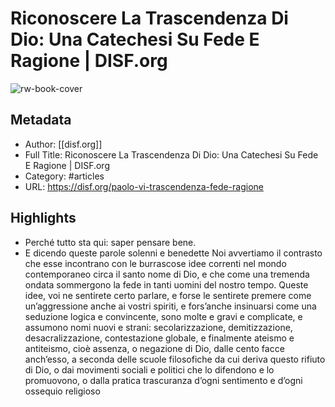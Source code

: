# Riconoscere La Trascendenza Di Dio: Una Catechesi Su Fede E Ragione | DISF.org

![rw-book-cover](https://readwise-assets.s3.amazonaws.com/static/images/article0.00998d930354.png)

## Metadata
- Author: [[disf.org]]
- Full Title: Riconoscere La Trascendenza Di Dio: Una Catechesi Su Fede E Ragione | DISF.org
- Category: #articles
- URL: https://disf.org/paolo-vi-trascendenza-fede-ragione

## Highlights
- Perché tutto sta qui: saper pensare bene.
- E dicendo queste parole solenni e benedette Noi avvertiamo il contrasto che esse incontrano con le burrascose idee correnti nel mondo contemporaneo circa il santo nome di Dio, e che come una tremenda ondata sommergono la fede in tanti uomini del nostro tempo. Queste idee, voi ne sentirete certo parlare, e forse le sentirete premere come un’aggressione anche ai vostri spiriti, e fors’anche insinuarsi come una seduzione logica e convincente, sono molte e gravi e complicate, e assumono nomi nuovi e strani: secolarizzazione, demitizzazione, desacralizzazione, contestazione globale, e finalmente ateismo e antiteismo, cioè assenza, o negazione di Dio, dalle 
  cento facce anch’esso, a seconda delle scuole filosofiche da cui deriva questo rifiuto di Dio, o dai movimenti sociali e politici che lo difendono e lo promuovono, o dalla pratica trascuranza d’ogni sentimento e d’ogni ossequio religioso
